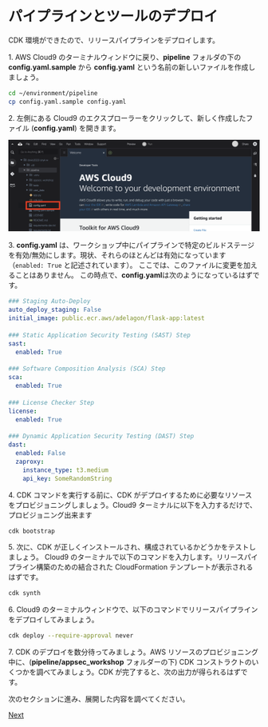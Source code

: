 # パイプラインとツールのデプロイ

CDK 環境ができたので、リリースパイプラインをデプロイします。

1\. AWS Cloud9 のターミナルウィンドウに戻り、**pipeline** フォルダの下の **config.yaml.sample** から **config.yaml** という名前の新しいファイルを作成しましょう。

```bash
cd ~/environment/pipeline
cp config.yaml.sample config.yaml
```

2\. 左側にある Cloud9 のエクスプローラーをクリックして、新しく作成したファイル (**config.yaml**) を開きます。

<img src="/static/images/module2/02_configure-cdk.png">

3\. **config.yaml** は、ワークショップ中にパイプラインで特定のビルドステージを有効/無効にします。現状、それらのほとんどは有効になっています（`enabled: True` と記述されています）。 ここでは、このファイルに変更を加えることはありません。 この時点で、**config.yaml**は次のようになっているはずです。

```yaml
### Staging Auto-Deploy
auto_deploy_staging: False
initial_image: public.ecr.aws/adelagon/flask-app:latest

### Static Application Security Testing (SAST) Step
sast:
  enabled: True

### Software Composition Analysis (SCA) Step
sca:
  enabled: True

### License Checker Step
license:
  enabled: True

### Dynamic Application Security Testing (DAST) Step
dast:
  enabled: False
  zaproxy:
    instance_type: t3.medium
    api_key: SomeRandomString
```

4\. CDK コマンドを実行する前に、CDK がデプロイするために必要なリソース をプロビジョニングしましょう。Cloud9 ターミナルに以下を入力するだけで、プロビジョニング出来ます

```bash
cdk bootstrap
```

5\. 次に、CDK が正しくインストールされ、構成されているかどうかをテストしましょう。 Cloud9 のターミナルで以下のコマンドを入力します。リリースパイプライン構築のための結合された CloudFormation テンプレートが表示されるはずです。

```bash
cdk synth
```

6\. Cloud9 のターミナルウィンドウで、以下のコマンドでリリースパイプラインをデプロイしてみましょう。

```bash
cdk deploy --require-approval never
```

7\. CDK のデプロイを数分待ってみましょう。AWS リソースのプロビジョニング中に、(**pipeline/appsec_workshop** フォルダーの下) CDK コンストラクトのいくつかを調べてみましょう。CDK が完了すると、次の出力が得られるはずです。

次のセクションに進み、展開した内容を調べてください。

[Next](../module2/explore-the-environment.md)